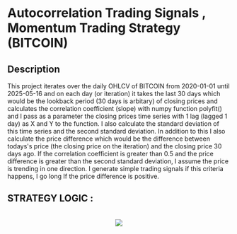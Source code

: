 # Autocorrelation Trading Signals , Momentum Trading Strategy (BITCOIN)

<h2>Description</h2>
This project iterates over the daily OHLCV of BITCOIN from 2020-01-01 until 2025-05-16 and on each day (or iteration) it takes the last 30 days which would be the lookback period (30 days is arbitary) of closing prices and calculates the correlation coefficient (slope) with numpy function polyfit() and I pass as a parameter the closing prices time series with 1 lag (lagged 1 day) as X and Y to the function. I also calculate the standard deviation of this time series and the second standard deviation. In addition to this I also calculate the price difference which would be the difference between todays's price (the closing price on the iteration) and the closing price 30 days ago. If the correlation coefficient is greater than 0.5 and the price difference is greater than the second standard deviation, I assume the price is trending in one direction. I generate simple trading signals if this criteria happens, I go long If the price difference is positive.
<br />

<h2>STRATEGY LOGIC :</h2>

<p align="center">
<br/>
<img src="https://i.imgur.com/EVjXZvH.png"/>
<br />
